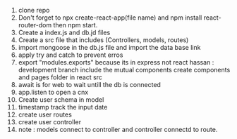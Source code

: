 1) clone repo
2) Don't forget to npx  create-react-app(file name) and npm install react-router-dom then npm start.
3) Create a index.js and db.jd files  
4) Create a src file that includes (Controllers, models, routes)
5) import mongoose in the db.js file and import the data base link
6) apply try and catch to prevent erros 
7) export "modules.exports" because its in express not react 
 hassan : development branch include the mutual components
 create components and pages folder in react src 
8) await is for web to wait untill the db is connected 
9) app.listen to open a cnx 
10) Create user schema in model
11) timestamp track the input date
12) create user routes 
13) create user controller 
14) note : models connect to controller and controller connectd to route.
